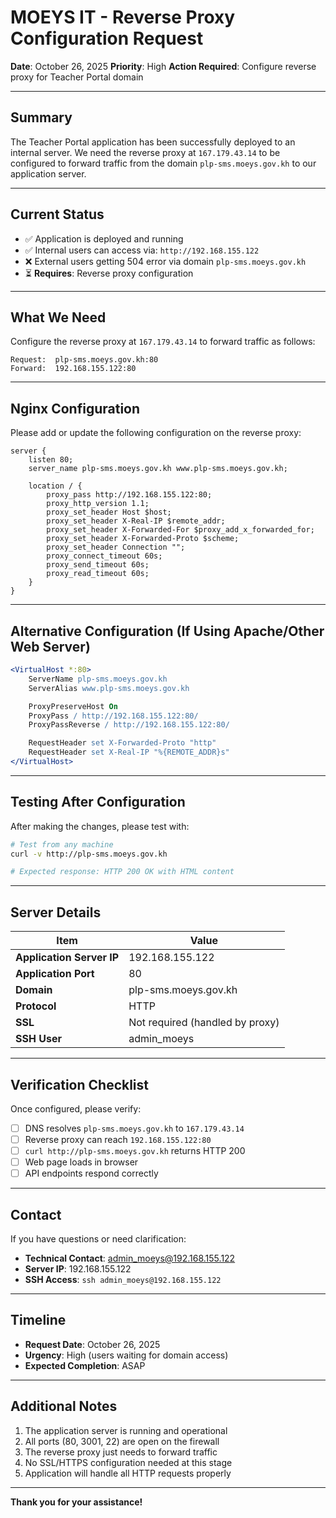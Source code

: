# MOEYS IT - Reverse Proxy Configuration Request

**Date**: October 26, 2025
**Priority**: High
**Action Required**: Configure reverse proxy for Teacher Portal domain

---

## Summary

The Teacher Portal application has been successfully deployed to an internal server. We need the reverse proxy at `167.179.43.14` to be configured to forward traffic from the domain `plp-sms.moeys.gov.kh` to our application server.

---

## Current Status

- ✅ Application is deployed and running
- ✅ Internal users can access via: `http://192.168.155.122`
- ❌ External users getting 504 error via domain `plp-sms.moeys.gov.kh`
- ⏳ **Requires**: Reverse proxy configuration

---

## What We Need

Configure the reverse proxy at `167.179.43.14` to forward traffic as follows:

```
Request:  plp-sms.moeys.gov.kh:80
Forward:  192.168.155.122:80
```

---

## Nginx Configuration

Please add or update the following configuration on the reverse proxy:

```nginx
server {
    listen 80;
    server_name plp-sms.moeys.gov.kh www.plp-sms.moeys.gov.kh;

    location / {
        proxy_pass http://192.168.155.122:80;
        proxy_http_version 1.1;
        proxy_set_header Host $host;
        proxy_set_header X-Real-IP $remote_addr;
        proxy_set_header X-Forwarded-For $proxy_add_x_forwarded_for;
        proxy_set_header X-Forwarded-Proto $scheme;
        proxy_set_header Connection "";
        proxy_connect_timeout 60s;
        proxy_send_timeout 60s;
        proxy_read_timeout 60s;
    }
}
```

---

## Alternative Configuration (If Using Apache/Other Web Server)

```apache
<VirtualHost *:80>
    ServerName plp-sms.moeys.gov.kh
    ServerAlias www.plp-sms.moeys.gov.kh

    ProxyPreserveHost On
    ProxyPass / http://192.168.155.122:80/
    ProxyPassReverse / http://192.168.155.122:80/

    RequestHeader set X-Forwarded-Proto "http"
    RequestHeader set X-Real-IP "%{REMOTE_ADDR}s"
</VirtualHost>
```

---

## Testing After Configuration

After making the changes, please test with:

```bash
# Test from any machine
curl -v http://plp-sms.moeys.gov.kh

# Expected response: HTTP 200 OK with HTML content
```

---

## Server Details

| Item | Value |
|------|-------|
| **Application Server IP** | 192.168.155.122 |
| **Application Port** | 80 |
| **Domain** | plp-sms.moeys.gov.kh |
| **Protocol** | HTTP |
| **SSL** | Not required (handled by proxy) |
| **SSH User** | admin_moeys |

---

## Verification Checklist

Once configured, please verify:

- [ ] DNS resolves `plp-sms.moeys.gov.kh` to `167.179.43.14`
- [ ] Reverse proxy can reach `192.168.155.122:80`
- [ ] `curl http://plp-sms.moeys.gov.kh` returns HTTP 200
- [ ] Web page loads in browser
- [ ] API endpoints respond correctly

---

## Contact

If you have questions or need clarification:

- **Technical Contact**: admin_moeys@192.168.155.122
- **Server IP**: 192.168.155.122
- **SSH Access**: `ssh admin_moeys@192.168.155.122`

---

## Timeline

- **Request Date**: October 26, 2025
- **Urgency**: High (users waiting for domain access)
- **Expected Completion**: ASAP

---

## Additional Notes

1. The application server is running and operational
2. All ports (80, 3001, 22) are open on the firewall
3. The reverse proxy just needs to forward traffic
4. No SSL/HTTPS configuration needed at this stage
5. Application will handle all HTTP requests properly

---

**Thank you for your assistance!**


